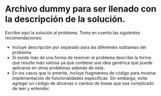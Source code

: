 # Archivo dummy para ser llenado con la descripción de la solución.

Escribe aquí la solución al problema. Toma en cuenta las siguientes recomendaciones:

- Incluye descripción por separado para las diferentes subtareas del problema
- Si existe más de una forma de resolver el problema describe la forma que resulte más valiosa ya que contiene una idea genérica que puede aplicarse en otros problemas además de este.
- En los casos que lo amerite, incluye fragmentos de código para mostrar implementación de funcionalidades específicas. Sin embargo, evita agregar un código de docenas o cientos de líneas que sea complicado de leer y entender.
